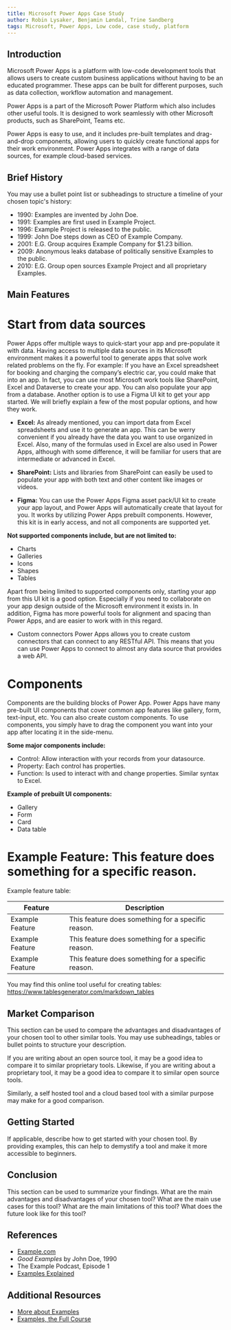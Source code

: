 ```yaml
---
title: Microsoft Power Apps Case Study
author: Robin Lysaker, Benjamin Løndal, Trine Sandberg
tags: Microsoft, Power Apps, Low code, case study, platform
---
```


## Introduction

Microsoft Power Apps is a platform with low-code development tools that allows users to create custom business applications without having to be an educated programmer. These apps can be built for different purposes, such as data collection, workflow automation and management.

Power Apps is a part of the Microsoft Power Platform which also includes other useful tools. It is designed to work seamlessly with other Microsoft products, such as SharePoint, Teams etc.

Power Apps is easy to use, and it includes pre-built templates and drag-and-drop components, allowing users to quickly create functional apps for their work environment. Power Apps integrates with a range of data sources, for example cloud-based services.

## Brief History

You may use a bullet point list or subheadings to structure a timeline of your chosen topic's history:

- 1990: Examples are invented by John Doe.
- 1991: Examples are first used in Example Project.
- 1996: Example Project is released to the public.
- 1999: John Doe steps down as CEO of Example Company.
- 2001: E.G. Group acquires Example Company for $1.23 billion.
- 2009: Anonymous leaks database of politically sensitive Examples to the public.
- 2010: E.G. Group open sources Example Project and all proprietary Examples.

## Main Features

# Start from data sources
Power Apps offer multiple ways to quick-start your app and pre-populate it with data. Having access to multiple data sources in its Microsoft environment makes it a powerful tool to generate apps that solve work related problems on the fly. For example: If you have an Excel spreadsheet for booking and charging the company’s electric car, you could make that into an app. In fact, you can use most Microsoft work tools like SharePoint, Excel and Dataverse to create your app. You can also populate your app from a database. Another option is to use a Figma UI kit to get your app started. We will briefly explain a few of the most popular options, and how they work.

- **Excel:**
As already mentioned, you can import data from Excel spreadsheets and use it to generate an app. This can be werry convenient if you already have the data you want to use organized in Excel. Also, many of the formulas used in Excel are also used in Power Apps, although with some difference, it will be familiar for users that are intermediate or advanced in Excel.

- **SharePoint:**
Lists and libraries from SharePoint can easily be used to populate your app with both text and other content like images or videos. 

- **Figma:**
You can use the Power Apps Figma asset pack/UI kit to create your app layout, and Power Apps will automatically create that layout for you. It works by utilizing Power Apps prebuilt components. However, this kit is in early access, and not all components are supported yet. 

**Not supported components include, but are not limited to:**
- Charts
- Galleries
- Icons
- Shapes
- Tables

Apart from being limited to supported components only, starting your app from this UI kit is a good option. Especially if you need to collaborate on your app design outside of the Microsoft environment it exists in. In addition, Figma has more powerful tools for alignment and spacing than Power Apps, and are easier to work with in this regard.

- Custom connectors
Power Apps allows you to create custom connectors that can connect to any RESTful API. This means that you can use Power Apps to connect to almost any data source that provides a web API.

# Components
Components are the building blocks of Power App. Power Apps have many pre-built UI components that cover common app features like gallery, form, text-input, etc. You can also create custom components. To use components, you simply have to drag the component you want into your app after locating it in the side-menu. 

**Some major components include:**
- Control:
  Allow interaction with your records from your datasource.
- Property:
  Each control has properties. 
- Function:
  Is used to interact with and change properties. Similar syntax to Excel.

**Example of prebuilt UI components:**
- Gallery
- Form
- Card
- Data table

# Example Feature: This feature does something for a specific reason.

Example feature table:

| Feature         | Description                                        |
| --------------- | -------------------------------------------------- |
| Example Feature | This feature does something for a specific reason. |
| Example Feature | This feature does something for a specific reason. |
| Example Feature | This feature does something for a specific reason. |

You may find this online tool useful for creating tables: https://www.tablesgenerator.com/markdown_tables

## Market Comparison

This section can be used to compare the advantages and disadvantages of your chosen tool to other similar tools. You may use subheadings, tables or bullet points to structure your description.

If you are writing about an open source tool, it may be a good idea to compare it to similar proprietary tools. Likewise, if you are writing about a proprietary tool, it may be a good idea to compare it to similar open source tools.

Similarly, a self hosted tool and a cloud based tool with a similar purpose may make for a good comparison.

## Getting Started

If applicable, describe how to get started with your chosen tool. By providing examples, this can help to demystify a tool and make it more accessible to beginners.

## Conclusion

This section can be used to summarize your findings. What are the main advantages and disadvantages of your chosen tool? What are the main use cases for this tool? What are the main limitations of this tool? What does the future look like for this tool?

## References

- [Example.com](https://example.com)
- _Good Examples_ by John Doe, 1990
- The Example Podcast, Episode 1
- [Examples Explained](https://youtu.be/dQw4w9WgXcQ)

## Additional Resources

- [More about Examples](https://example.com)
- [Examples, the Full Course](https://youtu.be/dQw4w9WgXcQ)
